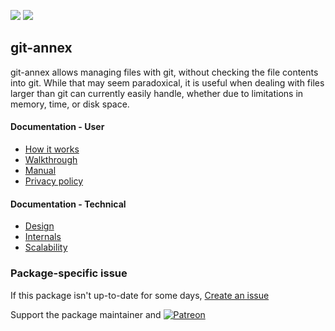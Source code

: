 [![](https://img.shields.io/chocolatey/v/git-annex?color=green&label=git-annex)](https://chocolatey.org/packages/git-annex) [![](https://img.shields.io/chocolatey/dt/git-annex)](https://chocolatey.org/packages/git-annex)

## git-annex
git-annex allows managing files with git, without checking the file contents into git. While that may seem paradoxical, it is useful when dealing with files larger than git can currently easily handle, whether due to limitations in memory, time, or disk space.

#### Documentation - User
* [How it works](https://git-annex.branchable.com/how_it_works/)
* [Walkthrough](https://git-annex.branchable.com/walkthrough/)
* [Manual](https://git-annex.branchable.com/git-annex/)
* [Privacy policy](https://git-annex.branchable.com/privacy/)

#### Documentation - Technical
* [Design](https://git-annex.branchable.com/design/)
* [Internals](https://git-annex.branchable.com/internals/)
* [Scalability](https://git-annex.branchable.com/scalability/)

### Package-specific issue
If this package isn't up-to-date for some days, [Create an issue](https://github.com/tunisiano187/Chocolatey-packages/issues/new/choose)

Support the package maintainer and [![Patreon](https://cdn.jsdelivr.net/gh/tunisiano187/Chocolatey-packages@d15c4e19c709e7148588d4523ffc6dd3cd3c7e5e/icons/patreon.png)](https://www.patreon.com/tunisiano)